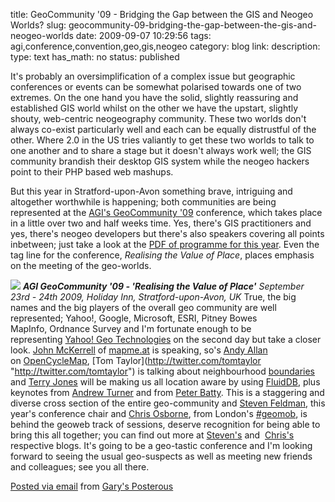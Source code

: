 title: GeoCommunity '09 - Bridging the Gap between the GIS and Neogeo Worlds? 
slug: geocommunity-09-bridging-the-gap-between-the-gis-and-neogeo-worlds
date: 2009-09-07 10:29:56
tags: agi,conference,convention,geo,gis,neogeo
category: blog
link: 
description: 
type: text
has_math: no
status: published

It's probably an oversimplification of a complex issue but geographic conferences or events can be somewhat polarised towards one of two extremes. On the one hand you have the solid, slightly reassuring and established GIS world whilst on the other we have the upstart, slightly shouty, web-centric neogeography community. These two worlds don't always co-exist particularly well and each can be equally distrustful of the other. Where 2.0 in the US tries valiantly to get these two worlds to talk to one another and to share a stage but it doesn't always work well; the GIS community brandish their desktop GIS system while the neogeo hackers point to their PHP based web mashups.


But this year in Stratford-upon-Avon something brave, intriguing and altogether worthwhile is happening; both communities are being represented at the [AGI's GeoCommunity '09](http://www.agi2009.com/ "http://www.agi2009.com/") conference, which takes place in a little over two and half weeks time. Yes, there's GIS practitioners and yes, there's neogeo developers but there's also speakers covering all points inbetween; just take a look at the [PDF of programme for this year](http://bit.ly/x2EwH "http://bit.ly/x2EwH"). Even the tag line for the conference, *Realising the Value of Place*, places emphasis on the meeting of the geo-worlds.

<!-- TEASER_END -->

![](http://posterous.com/getfile/files.posterous.com/vicchi/zl4wqcQc6MhrAgQM7LdXfADClSL3AuXm3gNtifnaE3qa6RVU1IrorG1Gd76i/the-agi09-geocommunity-logo.gif)
***AGI GeoCommunity '09 - 'Realising the Value of Place'***
*September 23rd - 24th 2009, Holiday Inn, Stratford-upon-Avon, UK*
True, the big names and the big players of the overall geo community are well represented; Yahoo!, Google, Microsoft, ESRI, Pitney Bowes MapInfo, Ordnance Survey and I'm fortunate enough to be representing [Yahoo! Geo Technologies](http://www.ygeoblog.com/ "http://www.ygeoblog.com/") on the second day but take a closer look. [John McKerrell](http://twitter.com/mcknut "http://twitter.com/mcknut") of [mapme.at](http://mapme.at/ "http://mapme.at/") is speaking, so's [Andy Allan](http://twitter.com/gravitystorm "http://twitter.com/gravitystorm") on [OpenCycleMap](http://opencyclemap.org/ "http://opencyclemap.org/"), [Tom Taylor](http://twitter.com/tomtaylor "http://twitter.com/tomtaylor") is talking about neighbourhood [boundaries](http://bit.ly/3BUmL "http://bit.ly/3BUmL") and [Terry Jones](http://twitter.com/terrycojones "http://twitter.com/terrycojones") will be making us all location aware by using [FluidDB](http://fluidinfo.com/ "http://fluidinfo.com/"), plus keynotes from [Andrew Turner](http://twitter.com/ajturner "http://twitter.com/ajturner") and from [Peter Batty](http://bit.ly/NVxdf "http://bit.ly/NVxdf").
This is a staggering and diverse cross section of the entire geo-community and [Steven Feldman](http://twitter.com/StevenFeldman/ "http://twitter.com/StevenFeldman/"), this year's conference chair and [Chris Osborne](http://twitter.com/osbornec/ "http://twitter.com/osbornec/"), from London's [#geomob](http://bit.ly/wBOEs "http://bit.ly/wBOEs"), is behind the geoweb track of sessions, deserve recognition for being able to bring this all together; you can find out more at [Steven's](http://bit.ly/1O0HLN "http://bit.ly/1O0HLN") and  [Chris's](http://bit.ly/jgrRN "http://bit.ly/jgrRN") respective blogs.
It's going to be a geo-tastic conference and I'm looking forward to seeing the usual geo-suspects as well as meeting new friends and colleagues; see you all there.


[Posted via email](http://posterous.com "http://posterous.com") from [Gary's Posterous](http://vicchi.posterous.com/geocommunity-09-bridging-the-gap-between-the "http://vicchi.posterous.com/geocommunity-09-bridging-the-gap-between-the")



